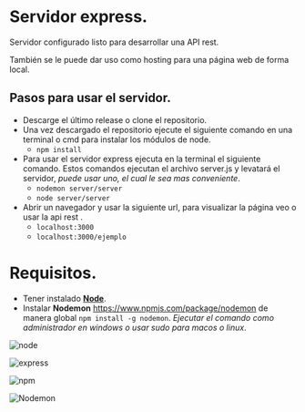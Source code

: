 # Servidor express.

Servidor configurado listo para desarrollar una API rest.

También se le puede dar uso como hosting para una página web de forma local.

## Pasos para usar el servidor.

- Descarge el último release o clone el repositorio.
- Una vez descargado el repositorio ejecute el siguiente comando en una terminal o cmd para instalar los módulos de node.
    - ``` npm install ```
- Para usar el servidor express ejecuta en la terminal el siguiente comando. Estos comandos ejecutan el archivo server.js y levatará el servidor, *puede usar uno, el cual le sea mas conveniente*.
    - ``` nodemon server/server ``` 
    - ``` node server/server ```
- Abrir un navegador y usar la siguiente url, para visualizar la página veo o usar la api rest .
    - ``` localhost:3000 ```
    - ``` localhost:3000/ejemplo ```

# Requisitos.
- Tener instalado  [**Node**](https://nodejs.org/es/).
- Instalar **Nodemon** <https://www.npmjs.com/package/nodemon> de manera global ``` npm install -g nodemon ```. *Ejecutar el comando como administrador en windows o usar sudo para macos o linux*.

![node](https://nodejs.org/static/images/logo.svg "Node")

![express](https://i.cloudup.com/zfY6lL7eFa-3000x3000.png "Express")

![npm](https://upload.wikimedia.org/wikipedia/commons/d/db/Npm-logo.svg "npm")

![Nodemon](https://user-images.githubusercontent.com/13700/35731649-652807e8-080e-11e8-88fd-1b2f6d553b2d.png "Nodemon")
